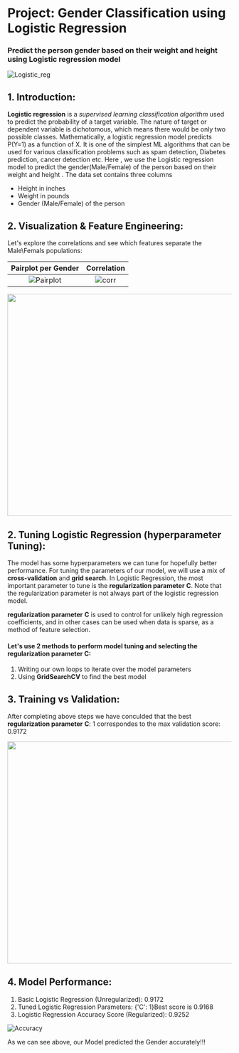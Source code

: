 # Project: Gender Classification using Logistic Regression

### Predict the person gender based on their weight and height using Logistic regression model

![Logistic_reg](https://user-images.githubusercontent.com/67468718/105578429-0d235000-5d35-11eb-9afa-505d657abfd8.JPG)

## 1. Introduction: 

**Logistic regression** is a *supervised learning classification algorithm* used to predict the probability of a target variable. The nature of target or dependent variable is dichotomous, which means there would be only two possible classes.
Mathematically, a logistic regression model predicts P(Y=1) as a function of X. It is one of the simplest ML algorithms that can be used for various classification problems such as spam detection, Diabetes prediction, cancer detection etc.
Here , we use the Logistic regression model to predict the gender(Male/Female) of the person based on their weight and height .
The data set contains three columns
  * Height in inches
  * Weight in pounds
  * Gender (Male/Female) of the person
  
## 2. Visualization & Feature Engineering:   

Let's explore the correlations and see which features separate the Male\Femals populations:

Pairplot per Gender         |  Correlation
:-------------------------:|:-------------------------:
![Pairplot](https://user-images.githubusercontent.com/67468718/105615300-65ce0980-5d84-11eb-8915-1a500a2482ac.JPG) | ![corr](https://user-images.githubusercontent.com/67468718/105615299-65357300-5d84-11eb-9ede-eee198be9cb6.JPG)

<p align="center">
  <img width="800" height="500" src="https://user-images.githubusercontent.com/67468718/105615301-65ce0980-5d84-11eb-8369-bfc3c5ad0320.JPG">
</p>

## 2. Tuning Logistic Regression (hyperparameter Tuning): 

The model has some hyperparameters we can tune for hopefully better performance. For tuning the parameters of our model, we will use a mix of **cross-validation** and **grid search**. In Logistic Regression, the most important parameter to tune is the **regularization parameter** **C**. Note that the regularization parameter is not always part of the logistic regression model. 

**regularization parameter** **C** is used to control for unlikely high regression coefficients, and in other cases can be used when data is sparse, as a method of feature selection.

#### Let's use 2 methods to perform model tuning and selecting the regularization parameter **C**:
  1. Writing our own loops to iterate over the model parameters
  2. Using **GridSearchCV** to find the best model
  
## 3. Training vs Validation:

After completing above steps we have conculded that the best **regularization parameter** **C**: 1  correspondes to the max validation score: 0.9172

<p align="center">
  <img width="800" height="500" src="https://user-images.githubusercontent.com/67468718/105616033-b9425680-5d88-11eb-9d46-3a1c56b79048.JPG">
</p>

## 4. Model Performance: 

  1. Basic Logistic Regression (Unregularized): 0.9172
  2. Tuned Logistic Regression Parameters: {'C': 1}Best score is 0.9168
  3. Logistic Regression Accuracy Score (Regularized): 0.9252

![Accuracy](https://user-images.githubusercontent.com/67468718/105616257-8ef19880-5d8a-11eb-8960-8b69675b16b9.JPG)

  
As we can see above, our Model predicted the Gender accurately!!!

